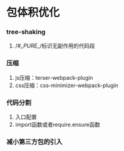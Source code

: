 # 包体积优化

### tree-shaking

1. /*#\__PURE__*/标识无副作用的代码段

### 压缩
1. js压缩：terser-webpack-plugin
2. css压缩：css-minimizer-webpack-plugin 

### 代码分割

1. 入口配置
2. import函数或者require.ensure函数
<!-- 1. 公共包分离
2. 模块懒加载 -->

### 减小第三方包的引入


